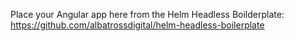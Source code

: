 Place your Angular app here from the Helm Headless Boilderplate: 
https://github.com/albatrossdigital/helm-headless-boilerplate